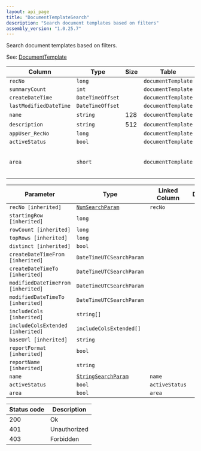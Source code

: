 ```yaml
---
layout: api_page
title: "DocumentTemplateSearch"
description: "Search document templates based on filters"
assembly_version: "1.0.25.7"
---
```


Search document templates based on filters.

See: [DocumentTemplate](DocumentTemplate.html)

| Column | Type | Size | Table | Description |
| ------ | ---- | ---- | ----- | ----------- |
| `recNo` | `long` |  | `documentTemplate` | 
| `summaryCount` | `int` |  | `documentTemplate` | 
| `createDateTime` | `DateTimeOffset` |  | `documentTemplate` | 
| `lastModifiedDateTime` | `DateTimeOffset` |  | `documentTemplate` | 
| `name` | `string` | 128 | `documentTemplate` | 
| `description` | `string` | 512 | `documentTemplate` | 
| `appUser_RecNo` | `long` |  | `documentTemplate` | 
| `activeStatus` | `bool` |  | `documentTemplate` | 
| `area` | `short` |  | `documentTemplate` | Trip = 1, ClientProfile = 2, Person = 3

| Parameter | Type | Linked Column | Description |
| --------- | ---- | ------------- | ----------- |
| `recNo [inherited]` | [`NumSearchParam`](NumSearchParam) | `recNo` | 
| `startingRow [inherited]` | `long` |  | 
| `rowCount [inherited]` | `long` |  | 
| `topRows [inherited]` | `long` |  | 
| `distinct [inherited]` | `bool` |  | 
| `createDateTimeFrom [inherited]` | `DateTimeUTCSearchParam` |  | 
| `createDateTimeTo [inherited]` | `DateTimeUTCSearchParam` |  | 
| `modifiedDateTimeFrom [inherited]` | `DateTimeUTCSearchParam` |  | 
| `modifiedDateTimeTo [inherited]` | `DateTimeUTCSearchParam` |  | 
| `includeCols [inherited]` | `string[]` |  | 
| `includeColsExtended [inherited]` | `includeColsExtended[]` |  | 
| `baseUrl [inherited]` | `string` |  | 
| `reportFormat [inherited]` | `bool` |  | 
| `reportName [inherited]` | `string` |  | 
| `name` | [`StringSearchParam`](StringSearchParam) | `name` | 
| `activeStatus` | `bool` | `activeStatus` | 
| `area` | `bool` | `area` | 

| Status code | Description |
| ----------- | ----------- |
| 200 | Ok |
| 401 | Unauthorized |
| 403 | Forbidden |


